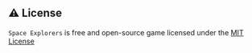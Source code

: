 
## ⚠️ License
`Space Explorers` is free and open-source game licensed under the [MIT License](https://github.com/uturet/space-explorers/LICENSE)
